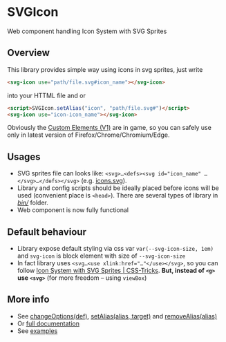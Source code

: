 # SVGIcon
Web component handling Icon System with SVG Sprites

## Overview
This library provides simple way using icons in svg sprites, just write
```HTML
<svg-icon use="path/file.svg#icon_name"></svg-icon>
```
into your HTTML file and or
```HTML
<script>SVGIcon.setAlias("icon", "path/file.svg#")</script>
<svg-icon use="icon-icon_name"></svg-icon>
```
Obviously the [Custom Elements (V1)](https://caniuse.com/#feat=custom-elementsv1) are in game, so you can safely use only in latest version of Firefox/Chrome/Chromium/Edge.

## Usages
- SVG sprites file can looks like: `<svg>…<defs><svg id="icon_name" …</svg>…</defs></svg>` (e.g. [icons.svg](./docs/examples_files/icons.svg?short_path=2105ba1)).
- Library and config scripts should be ideally placed before icons will be used (convenient place is `<head>`). There are several types of library in [*bin/*](./bin/) folder.
- Web component is now fully functional

## Default behaviour
- Library expose default styling via css var `var(--svg-icon-size, 1em)` and `svg-icon` is block element with size of `--svg-icon-size`
- In fact library uses `<svg…<use xlink:href="…"</use></svg>`, so you can follow [Icon System with SVG Sprites | CSS-Tricks](https://css-tricks.com/svg-sprites-use-better-icon-fonts/). **But, instead of `<g>` use `<svg>`** (for more freedom – using `viewBox`)

## More info
- See [changeOptions(def)](./docs/SVGIcon-namespace.md#changeOptions), [setAlias(alias, target)](./docs/SVGIcon-namespace.md#setAlias) and [removeAlias(alias)](./docs/SVGIcon-namespace.md#removeAlias)
- Or [full documentation](./docs/SVGIcon-namespace.md)
- See [examples](https://indigomultimediateam.github.io/SVGIcon/examples.html)